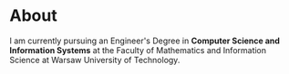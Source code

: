 # About
I am currently pursuing an Engineer's Degree in **Computer Science and Information Systems** at the Faculty of Mathematics and Information Science at Warsaw University of Technology.

